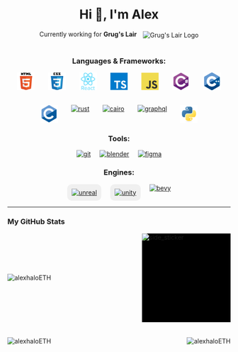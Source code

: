 <h1 align="center">Hi 👋, I'm Alex</h1>

<div align="center">
Currently working for <strong>Grug's Lair</strong> 
  <img src="https://avatars.githubusercontent.com/u/104983248?s=200&v=4" alt="Grug's Lair Logo" width="40" height="40" style="vertical-align: middle; margin-left: 10px;"/>
</div>
<br>
<h3 align="center">Languages & Frameworks:</h3>
<p align="center" style="display: flex; flex-wrap: wrap; gap: 30px; justify-content: center;">
  <a href="https://www.w3.org/html/" target="_blank" rel="noreferrer">
    <img src="https://raw.githubusercontent.com/devicons/devicon/master/icons/html5/html5-original-wordmark.svg" alt="html5" width="40" height="40"/>
  </a>
  <a href="https://www.w3schools.com/css/" target="_blank" rel="noreferrer">
    <img src="https://raw.githubusercontent.com/devicons/devicon/master/icons/css3/css3-original-wordmark.svg" alt="css3" width="40" height="40"/>
  </a>
  <a href="https://reactjs.org/" target="_blank" rel="noreferrer">
    <img src="https://raw.githubusercontent.com/devicons/devicon/master/icons/react/react-original-wordmark.svg" alt="react" width="40" height="40"/>
  </a>
    <a href="https://www.typescriptlang.org/" target="_blank" rel="noreferrer">
    <img src="https://raw.githubusercontent.com/devicons/devicon/master/icons/typescript/typescript-original.svg" alt="typescript" width="40" height="40"/>
  </a>
  <a href="https://developer.mozilla.org/en-US/docs/Web/JavaScript" target="_blank" rel="noreferrer">
    <img src="https://raw.githubusercontent.com/devicons/devicon/master/icons/javascript/javascript-original.svg" alt="javascript" width="40" height="40"/>
  </a>

  <a href="https://learn.microsoft.com/en-us/dotnet/csharp/" target="_blank" rel="noreferrer">
  <img src="https://raw.githubusercontent.com/devicons/devicon/master/icons/csharp/csharp-original.svg" alt="csharp" width="40" height="40"/>
</a>
  <a href="https://www.w3schools.com/cpp/" target="_blank" rel="noreferrer">
    <img src="https://raw.githubusercontent.com/devicons/devicon/master/icons/cplusplus/cplusplus-original.svg" alt="cplusplus" width="40" height="40"/>
  </a>
  <a href="https://www.cprogramming.com/" target="_blank" rel="noreferrer">
    <img src="https://raw.githubusercontent.com/devicons/devicon/master/icons/c/c-original.svg" alt="c" width="40" height="40"/>
  </a>
  <a href="#" target="_blank" rel="noreferrer">
    <img src="https://www.rust-lang.org/logos/rust-logo-512x512.png" alt="rust" width="40" height="40"/>
  </a>
  <a href="" target="_blank" rel="noreferrer">
    <img src="https://www.cairo-lang.org/wp-content/uploads/2024/03/Cairo-logo.png" alt="cairo" width="40" height="40"/>
  </a>
  <a href="https://graphql.org/" target="_blank" rel="noreferrer">
    <img src="https://upload.wikimedia.org/wikipedia/commons/1/17/GraphQL_Logo.svg" alt="graphql" width="40" height="40"/>
  </a>
   <a href="https://www.python.org" target="_blank" rel="noreferrer">
    <img src="https://raw.githubusercontent.com/devicons/devicon/master/icons/python/python-original.svg" alt="python" width="40" height="40"/>
  </a>
</p>

<h3 align="center">Tools:</h3>
<p align="center" style="display: flex; flex-wrap: wrap; gap: 20px; justify-content: center;">
  <a href="https://git-scm.com/" target="_blank" rel="noreferrer">
    <img src="https://www.vectorlogo.zone/logos/git-scm/git-scm-icon.svg" alt="git" width="40" height="40"/>
  </a>
  <a href="https://www.blender.org/" target="_blank" rel="noreferrer">
    <img src="https://upload.wikimedia.org/wikipedia/commons/thumb/0/0c/Blender_logo_no_text.svg/939px-Blender_logo_no_text.svg.png" alt="blender" width="40" height="40"/>
  </a>
  <a href="https://www.figma.com/" target="_blank" rel="noreferrer">
    <img src="https://upload.wikimedia.org/wikipedia/commons/3/33/Figma-logo.svg" alt="figma" width="40" height="40"/>
  </a>
</p>

<h3 align="center">Engines:</h3>
<p align="center" style="display: flex; flex-wrap: wrap; gap: 20px; justify-content: center;">
  <a href="https://www.unrealengine.com/" target="_blank" rel="noreferrer" style="background-color: #f0f0f0; padding: 10px; border-radius: 10px; display: inline-block;">
    <img src="https://www.svgrepo.com/show/342328/unreal-engine.svg" alt="unreal" width="40" height="40"/>
  </a>
  <a href="https://unity.com/" target="_blank" rel="noreferrer" style="background-color: #f0f0f0; padding: 10px; border-radius: 10px; display: inline-block;">
    <img src="https://www.svgrepo.com/show/342325/unity.svg" alt="unity" width="40" height="40"/>
  </a>
  <a href="https://bevyengine.org/" target="_blank" rel="noreferrer">
    <img src="https://cdn.worldvectorlogo.com/logos/bevy-1.svg" alt="bevy" width="40" height="40"/>
  </a>
</p>




<hr width="100%" >

<h3>My GitHub Stats</h3>

<div style="display: flex; justify-content: space-between; align-items: center; margin-bottom: 20px;">
  <p>
    <img align="left" src="https://github-readme-stats.vercel.app/api/top-langs?username=alexhaloETH&show_icons=true&theme=dark&locale=en&layout=compact" alt="alexhaloETH" />
  </p>
  <div style="background-color: black; width: 200px; height: 200px; display: inline-block;">
    <img align="right" width="200px" height="200px" alt="side_sticker" src="https://media.giphy.com/media/TEnXkcsHrP4YedChhA/giphy.gif" style="display: block; margin: auto;" />
  </div>
</div>

<div style="display: flex; justify-content: space-between; align-items: center;">
  <p>
    <img src="https://github-readme-stats.vercel.app/api?username=alexhaloETH&show_icons=true&theme=dark&locale=en" alt="alexhaloETH" />
  </p>
  <p>
    <img src="https://github-readme-streak-stats.herokuapp.com/?user=alexhaloETH&theme=dark" alt="alexhaloETH" />
  </p>
</div>

